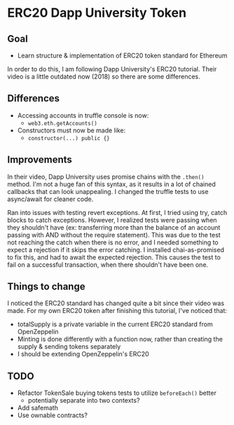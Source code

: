 # ERC20 Dapp University Token

## Goal
* Learn structure & implementation of ERC20 token standard for Ethereum

In order to do this, I am following Dapp University's ERC20 tutorial. Their video is a little outdated now (2018) so there are some differences. 

## Differences
* Accessing accounts in truffle console is now:
    + `web3.eth.getAccounts()`
* Constructors must now be made like:
    + `constructor(...) public {}`


## Improvements
In their video, Dapp University uses promise chains with the `.then()` method. I'm not a huge fan of this syntax, as it results in a lot of chained callbacks that can look unappealing. I changed the truffle tests to use async/await for cleaner code. 

Ran into issues with testing revert exceptions. At first, I tried using try, catch blocks to catch exceptions. However, I realized tests were passing when they shouldn't have (ex: transferring more than the balance of an account passing with AND without the require statement). This was due to the test not reaching the catch when there is no error, and I needed something to expect a rejection if it skips the error catching. I installed chai-as-promised to fix this, and had to await the expected rejection. This causes the test to fail on a successful transaction, when there shouldn't have been one.

## Things to change
I noticed the ERC20 standard has changed quite a bit since their video was made. For my own ERC20 token after finishing this tutorial, I've noticed that:
* totalSupply is a private variable in the current ERC20 standard from OpenZeppelin
* Minting is done differently with a function now, rather than creating the supply & sending tokens separately
* I should be extending OpenZeppelin's ERC20

## TODO
* Refactor TokenSale buying tokens tests to utilize `beforeEach()` better
    + potentially separate into two contexts?
* Add safemath
* Use ownable contracts?